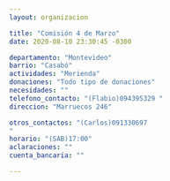 ```yaml
---
layout: organizacion

title: "Comisión 4 de Marzo"
date: 2020-08-10 23:30:45 -0300

departamento: "Montevideo"
barrio: "Casabó"
actividades: "Merienda"
donaciones: "Todo tipo de donaciones"
necesidades: ""
telefono_contacto: "(Flabio)094395329 "
direccion: "Marruecos 246"

otros_contactos: "(Carlos)091330697
"
horario: "(SAB)17:00"
aclaraciones: ""
cuenta_bancaria: ""

---
```

